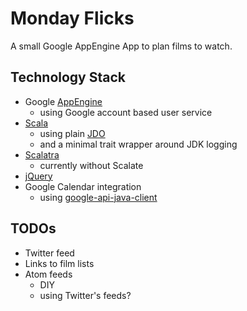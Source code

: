 Monday Flicks
=============

A small Google AppEngine App to plan films to watch.

Technology Stack
----------------
* Google [AppEngine](http://code.google.com/appengine/docs/java/overview.html)
  * using Google account based user service
* [Scala](http://www.scala-lang.org/)
  * using plain [JDO](http://code.google.com/appengine/docs/java/datastore/usingjdo.html)
  * and a minimal trait wrapper around JDK logging
* [Scalatra](https://github.com/scalatra/scalatra)
  * currently without Scalate
* [jQuery](http://docs.jquery.com/Main_Page)
* Google Calendar integration
  * using [google-api-java-client](http://code.google.com/p/google-api-java-client/)

TODOs
-----
* Twitter feed
* Links to film lists
* Atom feeds
  * DIY
  * using Twitter's feeds?
